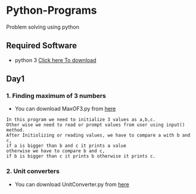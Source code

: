 # Python-Programs
Problem solving using python

## Required Software
- python 3 [Click here To download](https://www.python.org/downloads/)

## Day1
### 1. Finding maximum of 3 numbers

- You can download MaxOF3.py from [here](https://github.com/SkBadulla/Python-Programs/blob/master/MaxOf3.py)
```
In this program we need to initialize 3 values as a,b,c.
Other wise we need to read or prompt values from user using input() method.
After Initiolizing or reading values, we have to compare a with b and c, 
if a is bigger than b and c it prints a value
otherwise we have to compare b and c, 
if b is bigger than c it prints b otherwise it prints c.
```

### 2. Unit converters

- You can download UnitConverter.py from [here](https://github.com/SkBadulla/Python-Programs/blob/master/UnitConverter.py)
